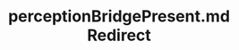 ---
title: perceptionBridgePresent.md Redirect
redirect_to: /Pages/StereoKit/SystemInfo/perceptionBridgePresent.html
---
